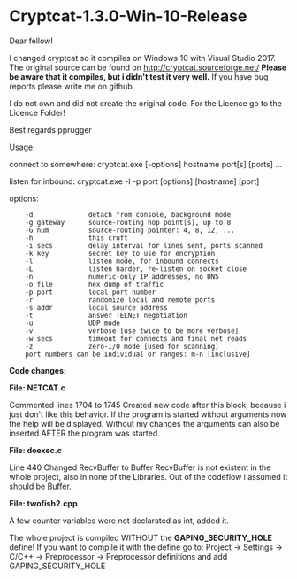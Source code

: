# Cryptcat-1.3.0-Win-10-Release

Dear fellow!

I changed cryptcat so it compiles on Windows 10 with Visual Studio 2017.
The original source can be found on http://cryptcat.sourceforge.net/
**Please be aware that it compiles, but i didn't test it very well.**
If you have bug reports please write me on github.

I do not own and did not create the original code.
For the Licence go to the Licence Folder!

Best regards pprugger



Usage:

connect to somewhere:   cryptcat.exe [-options] hostname port[s] [ports] ...

listen for inbound:     cryptcat.exe -l -p port [options] [hostname] [port]

options:

        -d              detach from console, background mode
        -g gateway      source-routing hop point[s], up to 8
        -G num          source-routing pointer: 4, 8, 12, ...
        -h              this cruft
        -i secs         delay interval for lines sent, ports scanned
        -k key          secret key to use for encryption
        -l              listen mode, for inbound connects
        -L              listen harder, re-listen on socket close
        -n              numeric-only IP addresses, no DNS
        -o file         hex dump of traffic
        -p port         local port number
        -r              randomize local and remote ports
        -s addr         local source address
        -t              answer TELNET negotiation
        -u              UDP mode
        -v              verbose [use twice to be more verbose]
        -w secs         timeout for connects and final net reads
        -z              zero-I/O mode [used for scanning]
        port numbers can be individual or ranges: m-n [inclusive]


**Code changes:**

**File: NETCAT.c**

Commented lines 1704 to 1745
Created new code after this block, because i just don't like this behavior.
If the program is started without arguments now the help will be displayed.
Without my changes the arguments can also be inserted AFTER the program was started.

**File: doexec.c**

Line 440
Changed RecvBuffer to Buffer
RecvBuffer is not existent in the whole project, also in none of the Libraries.
Out of the codeflow i assumed it should be Buffer.

**File: twofish2.cpp**

A few counter variables were not declarated as int, added it. 


The whole project is compiled WITHOUT the **GAPING_SECURITY_HOLE** define!
If you want to compile it with the define go to:
Project -> Settings -> C/C++ -> Preprocessor -> Preprocessor definitions 
and add 
GAPING_SECURITY_HOLE


